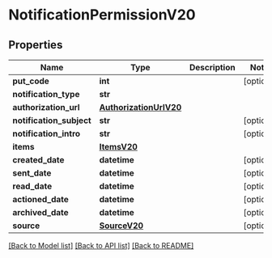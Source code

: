 # NotificationPermissionV20

## Properties
Name | Type | Description | Notes
------------ | ------------- | ------------- | -------------
**put_code** | **int** |  | [optional] 
**notification_type** | **str** |  | 
**authorization_url** | [**AuthorizationUrlV20**](AuthorizationUrlV20.md) |  | 
**notification_subject** | **str** |  | [optional] 
**notification_intro** | **str** |  | [optional] 
**items** | [**ItemsV20**](ItemsV20.md) |  | 
**created_date** | **datetime** |  | [optional] 
**sent_date** | **datetime** |  | [optional] 
**read_date** | **datetime** |  | [optional] 
**actioned_date** | **datetime** |  | [optional] 
**archived_date** | **datetime** |  | [optional] 
**source** | [**SourceV20**](SourceV20.md) |  | [optional] 

[[Back to Model list]](../README.md#documentation-for-models) [[Back to API list]](../README.md#documentation-for-api-endpoints) [[Back to README]](../README.md)

